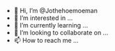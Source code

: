 - 👋 Hi, I’m @Jothehoemoeman
- 👀 I’m interested in ...
- 🌱 I’m currently learning ...
- 💞️ I’m looking to collaborate on ...
- 📫 How to reach me ...

<!---
Jothehoemoeman/Jothehoemoeman is a ✨ special ✨ repository because its `README.md` (this file) appears on your GitHub profile.
You can click the Preview link to take a look at your changes.
--->
